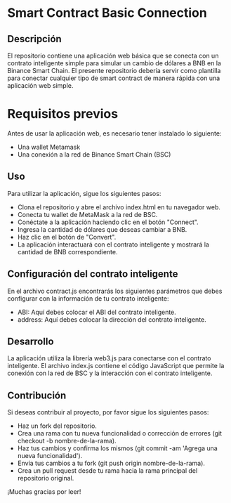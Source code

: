 # Smart Contract Basic Connection

## Descripción
El repositorio contiene una aplicación web básica que se conecta con un contrato inteligente simple para simular un cambio de dólares a BNB en la Binance Smart Chain.
El presente repositorio debería servir como plantilla para conectar cualquier tipo de smart contract de manera rápida con una aplicación web simple.

# Requisitos previos

Antes de usar la aplicación web, es necesario tener instalado lo siguiente:
- Una wallet Metamask
- Una conexión a la red de Binance Smart Chain (BSC)

## Uso

Para utilizar la aplicación, sigue los siguientes pasos:
- Clona el repositorio y abre el archivo index.html en tu navegador web.
- Conecta tu wallet de MetaMask a la red de BSC.
- Conéctate a la aplicación haciendo clic en el botón "Connect".
- Ingresa la cantidad de dólares que deseas cambiar a BNB.
- Haz clic en el botón de "Convert".
- La aplicación interactuará con el contrato inteligente y mostrará la cantidad de BNB correspondiente.

## Configuración del contrato inteligente

En el archivo contract.js encontrarás los siguientes parámetros que debes configurar con la información de tu contrato inteligente:
- ABI: Aquí debes colocar el ABI del contrato inteligente.
- address: Aquí debes colocar la dirección del contrato inteligente.

## Desarrollo
La aplicación utiliza la librería web3.js para conectarse con el contrato inteligente. El archivo index.js contiene el código JavaScript que permite la conexión con la red de BSC y la interacción con el contrato inteligente.

## Contribución

Si deseas contribuir al proyecto, por favor sigue los siguientes pasos:
- Haz un fork del repositorio.
- Crea una rama con tu nueva funcionalidad o corrección de errores (git checkout -b nombre-de-la-rama).
- Haz tus cambios y confirma los mismos (git commit -am 'Agrega una nueva funcionalidad').
- Envía tus cambios a tu fork (git push origin nombre-de-la-rama).
- Crea un pull request desde tu rama hacia la rama principal del repositorio original.

¡Muchas gracias por leer!

